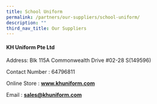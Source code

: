 ```yaml
---
title: School Uniform
permalink: /partners/our-suppliers/school-uniform/
description: ""
third_nav_title: Our Suppliers
---
```

<h4><strong>KH Uniform Pte Ltd</strong></h4>
<p>Address: Blk 115A Commonwealth Drive #02-28 S(149596)</p>
<p>Contact Number : 64796811</p>
<p>Online Store : <strong><a href="www.khuniform.com" target="">www.khuniform.com</a></strong></p>
<p>Email : <strong><a href="mailto:sales@khuniform.com" target="">sales@khuniform.com</a></strong></p>